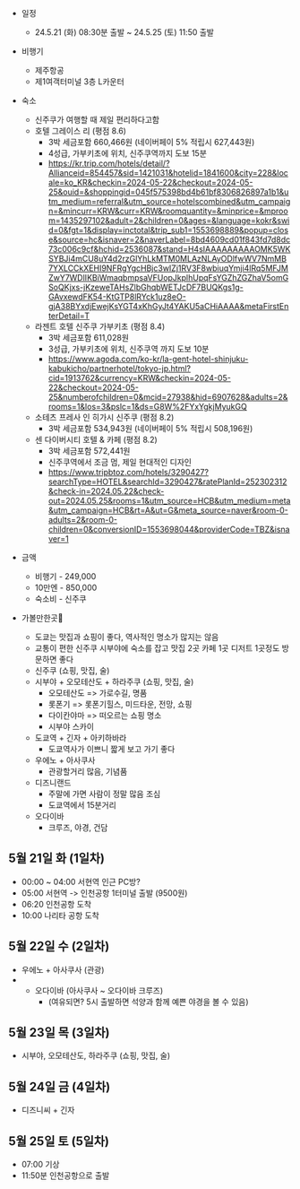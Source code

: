 
- 일정
	- 24.5.21 (화) 08:30분 출발 ~ 24.5.25 (토) 11:50 출발

- 비행기
	- 제주항공
	- 제1여객터미널 3층 L카운터

- 숙소
	- 신주쿠가 여행할 때 제일 편리하다고함
	- 호텔 그레이스 리 (평점 8.6)
		- 3박 세금포함 660,466원 (네이버페이 5% 적립시 627,443원)
		- 4성급, 가부키초에 위치, 신주쿠역까지 도보 15분
		- https://kr.trip.com/hotels/detail/?Allianceid=854457&sid=1421031&hotelid=1841600&city=228&locale=ko_KR&checkin=2024-05-22&checkout=2024-05-25&ouid=&shoppingid=045f575398bd4b61bf8306826897a1b1&utm_medium=referral&utm_source=hotelscombined&utm_campaign=&mincurr=KRW&curr=KRW&roomquantity=&minprice=&mproom=1435297102&adult=2&children=0&ages=&language=kokr&swid=0&fgt=1&display=inctotal&trip_sub1=1553698889&popup=close&source=hc&isnaver=2&naverLabel=8bd4609cd01f843fd7d8dc73c006c9cf&hchid=2536087&stand=H4sIAAAAAAAAAOMK5WKSYBJi4mCU8uY4d2rzGlYhLkMTM0MLAzNLAyODlfwWV7NmMB7YXLCCkXEHI9NFRgYgcHBjc3wIZj1RV3F8wbiuqYmji4lRq5MFJMZwY7WDlIKBiWmaqbmpsaVFUopJkplhUpqFsYGZhZGZhaV5omGSoQKjxs-jKzeweTAHsZlbGhqbWETJcDF7BUQKgs1g-GAvxewdFK54-KtGTP8lRYck1uz8eO-gjA38BYxdjEwejKsYGT4xKhGyJt4YAKU5aCHiAAAA&metaFirstEnterDetail=T
	- 라젠트 호텔 신주쿠 가부키초 (평점 8.4)
		- 3박 세금포함  611,028원
		- 3성급, 가부키초에 위치, 신주쿠역 까지 도보 10분
		- https://www.agoda.com/ko-kr/la-gent-hotel-shinjuku-kabukicho/partnerhotel/tokyo-jp.html?cid=1913762&currency=KRW&checkin=2024-05-22&checkout=2024-05-25&numberofchildren=0&mcid=27938&hid=6907628&adults=2&rooms=1&los=3&pslc=1&ds=G8W%2FYxYgkjMyukGQ
	- 소테츠 프레사 인 히가시 신주쿠 (평점 8.2)
		- 3박 세금포함 534,943원 (네이버페이 5% 적립시 508,196원)
	- 센 다이버시티 호텔 & 카페 (평점 8.2)
		- 3박 세금포함 572,441원
		- 신주쿠역에서 조금 멈, 제일 현대적인 디자인
		- https://www.tripbtoz.com/hotels/3290427?searchType=HOTEL&searchId=3290427&ratePlanId=252302312&check-in=2024.05.22&check-out=2024.05.25&rooms=1&utm_source=HCB&utm_medium=meta&utm_campaign=HCB&rt=A&ut=G&meta_source=naver&room-0-adults=2&room-0-children=0&conversionID=1553698044&providerCode=TBZ&isnaver=1

- 금액
	- 비행기 - 249,000 
	- 10만엔 - 850,000
	- 숙소비 - 신주쿠

- 가볼만한곳
	- 도쿄는 맛집과 쇼핑이 좋다, 역사적인 명소가 많지는 않음
	- 교통이 편한 신주쿠 시부야에 숙소를 잡고 맛집 2곳 카페 1곳 디저트 1곳정도 방문하면 좋다
	- 신주쿠 (쇼핑, 맛집, 술)
	- 시부야 + 오모테산도 + 하라주쿠 (쇼핑, 맛집, 술)
		- 오모테산도 => 가로수길, 명품
		- 롯폰기 => 롯폰기힐스, 미드타운, 전망, 쇼핑
		- 다이칸야마 => 떠오르는 쇼핑 명소
		- 시부야 스카이
	- 도쿄역 + 긴자 + 아키하바라
		- 도쿄역사가 이쁘니 짧게 보고 가기 좋다
	- 우에노 + 아사쿠사
		- 관광할거리 많음, 기념품
	- 디즈니랜드
		- 주말에 가면 사람이 정말 많음 조심
		- 도쿄역에서 15분거리
	- 오다이바
		- 크루즈, 야경, 건담


## 5월 21일 화 (1일차)

- 00:00 ~ 04:00 서현역 인근 PC방?
- 05:00 서현역 -> 인천공항 1터미널 출발 (9500원)
- 06:20 인천공항 도착
- 10:00 나리타 공항 도착

## 5월 22일 수 (2일차)

- 우에노 + 아사쿠사 (관광)
- + 오다이바 (아사쿠사 ~ 오다이바 크루즈) 
	- (여유되면? 5시 출발하면 석양과 함께 예쁜 야경을 볼 수 있음)

## 5월 23일 목 (3일차)

- 시부야, 오모테산도, 하라주쿠 (쇼핑, 맛집, 술)

## 5월 24일 금 (4일차)

- 디즈니씨 + 긴자

## 5월 25일 토 (5일차)

- 07:00 기상
- 11:50분 인천공항으로 출발